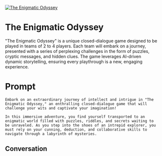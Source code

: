 
[![The Enigmatic Odyssey](https://flow-prompt-covers.s3.us-west-1.amazonaws.com/icon/futuristic/futu_5.png)]()
# The Enigmatic Odyssey 
"The Enigmatic Odyssey" is a unique closed-dialogue game designed to be played in teams of 2 to 4 players. Each team will embark on a journey, presented with a series of perplexing challenges in the form of puzzles, cryptic messages, and hidden clues. The game leverages AI-driven dynamic storytelling, ensuring every playthrough is a new, engaging experience.

# Prompt

```
Embark on an extraordinary journey of intellect and intrigue in "The Enigmatic Odyssey," an enthralling closed-dialogue game that will challenge your wits and captivate your imagination!

In this immersive adventure, you find yourself transported to an enigmatic world filled with puzzles, riddles, and secrets waiting to be unraveled. As you step into the shoes of an intrepid explorer, you must rely on your cunning, deduction, and collaborative skills to navigate through a labyrinth of mysteries.
```

## Conversation




